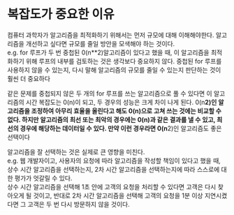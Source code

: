 # 복잡도가 중요한 이유

컴퓨터 과학자가 알고리즘을 최적화하기 위해서는 먼저 규모에 대해 이해해야한다. 알고리즘을 개선하고 싶다면 규모를 줄일 방안을 모색해야 하는 것이다.  
e.g. for 루프가 두 번 중첩된 0(n**2)알고리즘이 있다고 했을 때, 이 알고리즘을 최적화하기 위해 루프의 내부를 검토하는 것은 생각보다 중요하지 않다. 중첩된 for 루프를 사용하지 않을 수 있는지, 다시 말해 알고리즘의 규모를 줄일 수 있는지 판단하는 것이 훨씬 더 중요하다

같은 문제를 중첩되지 않은 두 개의 for 루프를 쓰는 알고리즘으로 풀 수 있다면 이 알고리즘의 시간 복잡도는 0(n)이 되고, 두 경우의 성능은 크게 차이 나게 된다. 0(n**2)인 알고리즘을 조정하여 아무리 효율을 올린다고 해도 0(n)으로 고쳐 쓰는 것에는 비교할 수 없다. 하지만 알고리즘의 최선 또는 최악의 경우에는 0(n)과 같은 결과를 낼 수 있고, 최선의 경우에 해당하는 데이터일 수 있다. 만약 이런 경우라면 0(n**2)인 알고리즘도 좋은 선택이다

알고리즘을 잘 선택하는 것은 실제로 큰 영향을 미친다.  
e.g. 웹 개발자이고, 사용자의 요청에 따라 알고리즘을 작성할 책임이 있다고 했을 때, 상수 시간 알고리즘을 선택하는지, 2차 시간 알고리즘을 선택하는지에 따라 스스로에 대한 평가가 엇갈릴 수 있다.  
상수 시간 알고리즘을 선택해 1초 안에 고객의 요청을 처리할 수 있다면 고객은 다시 찾아오게 될 것이고, 반대로 2차 시간 알고리즘을 선택해 고객의 요청을 1분 이상 지연시켰다면 그 고객은 두 번 다시 방문하지 않을 것이다.